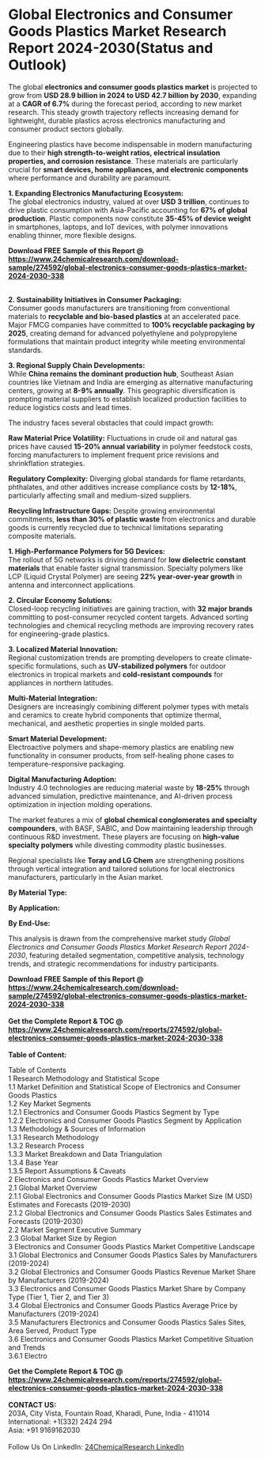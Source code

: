 <h1>Global Electronics and Consumer Goods Plastics Market Research Report 2024-2030(Status and Outlook)</h1><p>The global <strong>electronics and consumer goods plastics market</strong> is projected to grow from <strong>USD 28.9 billion in 2024 to USD 42.7 billion by 2030</strong>, expanding at a <strong>CAGR of 6.7%</strong> during the forecast period, according to new market research. This steady growth trajectory reflects increasing demand for lightweight, durable plastics across electronics manufacturing and consumer product sectors globally.</p><p>Engineering plastics have become indispensable in modern manufacturing due to their <strong>high strength-to-weight ratios, electrical insulation properties, and corrosion resistance</strong>. These materials are particularly crucial for <strong>smart devices, home appliances, and electronic components</strong> where performance and durability are paramount.</p><p><strong>1. Expanding Electronics Manufacturing Ecosystem:</strong><br>
The global electronics industry, valued at over <strong>USD 3 trillion</strong>, continues to drive plastic consumption with Asia-Pacific accounting for <strong>67% of global production</strong>. Plastic components now constitute <strong>35-45% of device weight</strong> in smartphones, laptops, and IoT devices, with polymer innovations enabling thinner, more flexible designs.</p><div><b>Download FREE Sample of this Report @ 
            <a href="https://www.24chemicalresearch.com/download-sample/274592/global-electronics-consumer-goods-plastics-market-2024-2030-338">
            https://www.24chemicalresearch.com/download-sample/274592/global-electronics-consumer-goods-plastics-market-2024-2030-338</a></b></div><br><p><strong>2. Sustainability Initiatives in Consumer Packaging:</strong><br>
Consumer goods manufacturers are transitioning from conventional materials to <strong>recyclable and bio-based plastics</strong> at an accelerated pace. Major FMCG companies have committed to <strong>100% recyclable packaging by 2025</strong>, creating demand for advanced polyethylene and polypropylene formulations that maintain product integrity while meeting environmental standards.</p><p><strong>3. Regional Supply Chain Developments:</strong><br>
While <strong>China remains the dominant production hub</strong>, Southeast Asian countries like Vietnam and India are emerging as alternative manufacturing centers, growing at <strong>8-9% annually</strong>. This geographic diversification is prompting material suppliers to establish localized production facilities to reduce logistics costs and lead times.</p><p>The industry faces several obstacles that could impact growth:</p><p><strong>Raw Material Price Volatility:</strong> Fluctuations in crude oil and natural gas prices have caused <strong>15-20% annual variability</strong> in polymer feedstock costs, forcing manufacturers to implement frequent price revisions and shrinkflation strategies.</p><p><strong>Regulatory Complexity:</strong> Diverging global standards for flame retardants, phthalates, and other additives increase compliance costs by <strong>12-18%</strong>, particularly affecting small and medium-sized suppliers.</p><p><strong>Recycling Infrastructure Gaps:</strong> Despite growing environmental commitments, <strong>less than 30% of plastic waste</strong> from electronics and durable goods is currently recycled due to technical limitations separating composite materials.</p><p><strong>1. High-Performance Polymers for 5G Devices:</strong><br>
The rollout of 5G networks is driving demand for <strong>low dielectric constant materials</strong> that enable faster signal transmission. Specialty polymers like LCP (Liquid Crystal Polymer) are seeing <strong>22% year-over-year growth</strong> in antenna and interconnect applications.</p><p><strong>2. Circular Economy Solutions:</strong><br>
Closed-loop recycling initiatives are gaining traction, with <strong>32 major brands</strong> committing to post-consumer recycled content targets. Advanced sorting technologies and chemical recycling methods are improving recovery rates for engineering-grade plastics.</p><p><strong>3. Localized Material Innovation:</strong><br>
Regional customization trends are prompting developers to create climate-specific formulations, such as <strong>UV-stabilized polymers</strong> for outdoor electronics in tropical markets and <strong>cold-resistant compounds</strong> for appliances in northern latitudes.</p><p><strong>Multi-Material Integration:</strong><br>
	Designers are increasingly combining different polymer types with metals and ceramics to create hybrid components that optimize thermal, mechanical, and aesthetic properties in single molded parts.</p><p><strong>Smart Material Development:</strong><br>
	Electroactive polymers and shape-memory plastics are enabling new functionality in consumer products, from self-healing phone cases to temperature-responsive packaging.</p><p><strong>Digital Manufacturing Adoption:</strong><br>
	Industry 4.0 technologies are reducing material waste by <strong>18-25%</strong> through advanced simulation, predictive maintenance, and AI-driven process optimization in injection molding operations.</p><p>The market features a mix of <strong>global chemical conglomerates and specialty compounders</strong>, with BASF, SABIC, and Dow maintaining leadership through continuous R&amp;D investment. These players are focusing on <strong>high-value specialty polymers</strong> while divesting commodity plastic businesses.</p><p>Regional specialists like <strong>Toray and LG Chem</strong> are strengthening positions through vertical integration and tailored solutions for local electronics manufacturers, particularly in the Asian market.</p><p><strong>By Material Type:</strong></p><p><strong>By Application:</strong></p><p><strong>By End-Use:</strong></p><p>This analysis is drawn from the comprehensive market study <em>Global Electronics and Consumer Goods Plastics Market Research Report 2024-2030</em>, featuring detailed segmentation, competitive analysis, technology trends, and strategic recommendations for industry participants.</p><div><b>Download FREE Sample of this Report @ 
            <a href="https://www.24chemicalresearch.com/download-sample/274592/global-electronics-consumer-goods-plastics-market-2024-2030-338">
            https://www.24chemicalresearch.com/download-sample/274592/global-electronics-consumer-goods-plastics-market-2024-2030-338</a></b></div><br><div><b>Get the Complete Report & TOC @ 
            <a href="https://www.24chemicalresearch.com/reports/274592/global-electronics-consumer-goods-plastics-market-2024-2030-338">
            https://www.24chemicalresearch.com/reports/274592/global-electronics-consumer-goods-plastics-market-2024-2030-338</a></b></div><br>
            <b>Table of Content:</b><p>Table of Contents<br />
1 Research Methodology and Statistical Scope<br />
1.1 Market Definition and Statistical Scope of Electronics and Consumer Goods Plastics<br />
1.2 Key Market Segments<br />
1.2.1 Electronics and Consumer Goods Plastics Segment by Type<br />
1.2.2 Electronics and Consumer Goods Plastics Segment by Application<br />
1.3 Methodology & Sources of Information<br />
1.3.1 Research Methodology<br />
1.3.2 Research Process<br />
1.3.3 Market Breakdown and Data Triangulation<br />
1.3.4 Base Year<br />
1.3.5 Report Assumptions & Caveats<br />
2 Electronics and Consumer Goods Plastics Market Overview<br />
2.1 Global Market Overview<br />
2.1.1 Global Electronics and Consumer Goods Plastics Market Size (M USD) Estimates and Forecasts (2019-2030)<br />
2.1.2 Global Electronics and Consumer Goods Plastics Sales Estimates and Forecasts (2019-2030)<br />
2.2 Market Segment Executive Summary<br />
2.3 Global Market Size by Region<br />
3 Electronics and Consumer Goods Plastics Market Competitive Landscape<br />
3.1 Global Electronics and Consumer Goods Plastics Sales by Manufacturers (2019-2024)<br />
3.2 Global Electronics and Consumer Goods Plastics Revenue Market Share by Manufacturers (2019-2024)<br />
3.3 Electronics and Consumer Goods Plastics Market Share by Company Type (Tier 1, Tier 2, and Tier 3)<br />
3.4 Global Electronics and Consumer Goods Plastics Average Price by Manufacturers (2019-2024)<br />
3.5 Manufacturers Electronics and Consumer Goods Plastics Sales Sites, Area Served, Product Type<br />
3.6 Electronics and Consumer Goods Plastics Market Competitive Situation and Trends<br />
3.6.1 Electro</p><div><b>Get the Complete Report & TOC @ 
            <a href="https://www.24chemicalresearch.com/reports/274592/global-electronics-consumer-goods-plastics-market-2024-2030-338">
            https://www.24chemicalresearch.com/reports/274592/global-electronics-consumer-goods-plastics-market-2024-2030-338</a></b></div><br><b>CONTACT US:</b><br>
            203A, City Vista, Fountain Road, Kharadi, Pune, India - 411014<br>
            International: +1(332) 2424 294<br>
            Asia: +91 9169162030 <br><br>
            Follow Us On LinkedIn: <a href="https://www.linkedin.com/company/24chemicalresearch/">24ChemicalResearch LinkedIn</a>